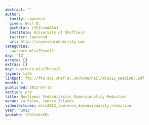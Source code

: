 ```yaml
---
abstract: ''
author:
- family: Lawrence
  given: Neil D.
  gscholar: r3SJcvoAAAAJ
  institute: University of Sheffield
  twitter: lawrennd
  url: http://inverseprobability.com
categories:
- Lawrence-mlssThree12
day: '13'
errata: []
extras: []
key: Lawrence-mlssThree12
layout: talk
linkpdf: ftp://ftp.dcs.shef.ac.uk/home/neil/mlss12_session3.pdf
month: 4
published: 2012-04-13
section: pre
title: Nonlinear Probabilistic Dimensionality Reduction
venue: La Palma, Canary Islands
videolectures: mlss2012_lawrence_dimensionality_reduction
year: '2012'
youtube: lEn1exknKFc
---
```

